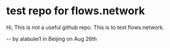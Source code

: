 # test repo for flows.network

Hi, This is not a useful github repo. This is to test flows.network.

-- by alabulei1 in Beijing on Aug 26th
